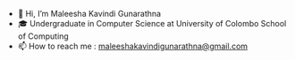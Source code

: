 - 👋 Hi, I’m Maleesha Kavindi Gunarathna
- 🎓 Undergraduate in Computer Science at University of Colombo School of Computing
- 📫 How to reach me : maleeshakavindigunarathna@gmail.com

<!--
**MaleeshaGunarathna/MaleeshaGunarathna** is a ✨ _special_ ✨ repository because its `README.md` (this file) appears on your GitHub profile.

Here are some ideas to get you started:

- 🔭 I’m currently working on ...
- 🌱 I’m currently learning ...
- 👯 I’m looking to collaborate on ...
- 🤔 I’m looking for help with ...
- 💬 Ask me about ...
- 📫 How to reach me: ...
- 😄 Pronouns: ...
- ⚡ Fun fact: ...
-->
